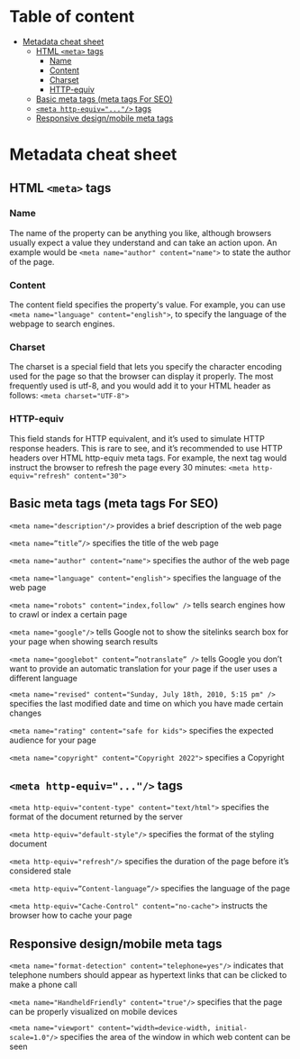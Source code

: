 # Table of content
- [Metadata cheat sheet](#metadata-cheat-sheet)
  * [HTML `<meta>` tags](#html-meta-tags)
    + [Name](#name)
    + [Content](#content)
    + [Charset](#charset)
    + [HTTP-equiv](#http-equiv)
  * [Basic meta tags (meta tags For SEO)](#basic-meta-tags--meta-tags-for-seo-)
  * [`<meta http-equiv="..."/>` tags](#meta-http-equiv-tags)
  * [Responsive design/mobile meta tags](#responsive-designmobile-meta-tags)


# Metadata cheat sheet

## HTML `<meta>` tags

### Name

The name of the property can be anything you like, although browsers usually expect a value they understand and can take
an action upon. An example would be `<meta name="author" content="name">` to state the author of the page.

### Content

The content field specifies the property's value. For example, you can use `<meta name="language" content="english">`,
to specify the language of the webpage to search engines.

### Charset

The charset is a special field that lets you specify the character encoding used for the page so that the browser can
display it properly. The most frequently used is utf-8, and you would add it to your HTML header as
follows: `<meta charset="UTF-8">`

### HTTP-equiv

This field stands for HTTP equivalent, and it’s used to simulate HTTP response headers. This is rare to see, and it’s
recommended to use HTTP headers over HTML http-equiv meta tags. For example, the next tag would instruct the browser to
refresh the page every 30 minutes: `<meta http-equiv="refresh" content="30">`

## Basic meta tags (meta tags For SEO)

`<meta name="description"/>` provides a brief description of the web page

`<meta name=”title”/>` specifies the title of the web page

`<meta name="author" content="name">` specifies the author of the web page

`<meta name="language" content="english">` specifies the language of the web page

`<meta name="robots" content="index,follow" />` tells search engines how to crawl or index a certain page

`<meta name="google"/>` tells Google not to show the sitelinks search box for your page when showing search results

`<meta name="googlebot" content=”notranslate” />` tells Google you don’t want to provide an automatic translation for
your page if the user uses a different language

`<meta name="revised" content="Sunday, July 18th, 2010, 5:15 pm" />` specifies the last modified date and time on which
you have made certain changes

`<meta name="rating" content="safe for kids">` specifies the expected audience for your page

`<meta name="copyright" content="Copyright 2022">` specifies a Copyright

## `<meta http-equiv="..."/>` tags

`<meta http-equiv="content-type" content="text/html">` specifies the format of the document returned by the server

`<meta http-equiv="default-style"/>`  specifies the format of the styling document

`<meta http-equiv="refresh"/>` specifies the duration of the page before it’s considered stale

`<meta http-equiv=”Content-language”/>` specifies the language of the page

`<meta http-equiv="Cache-Control" content="no-cache">` instructs the browser how to cache your page

## Responsive design/mobile meta tags

`<meta name="format-detection" content="telephone=yes"/>` indicates that telephone numbers should appear as hypertext
links that can be clicked to make a phone call

`<meta name="HandheldFriendly" content="true"/>` specifies that the page can be properly visualized on mobile devices

`<meta name="viewport" content="width=device-width, initial-scale=1.0"/>` specifies the area of the window in which web
content can be seen
